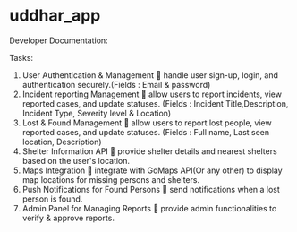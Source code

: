 # uddhar_app

Developer Documentation:

Tasks:
1. User Authentication & Management
🔹 handle user sign-up, login, and authentication securely.(Fields : Email & password)
2. Incident reporting Management
🔹 allow users to report incidents, view reported cases, and update statuses.
(Fields : Incident Title,Description, Incident Type, Severity level & Location)
3. Lost & Found Management
🔹 allow users to report lost people, view reported cases, and update statuses.
(Fields : Full name, Last seen location, Description)
4. Shelter Information API
🔹 provide shelter details and nearest shelters based on the user's location.
5. Maps Integration
🔹 integrate with GoMaps API(Or any other) to display map locations for missing persons and shelters.
6. Push Notifications for Found Persons
🔹 send notifications when a lost person is found.
7. Admin Panel for Managing Reports
🔹 provide admin functionalities to verify & approve reports.
